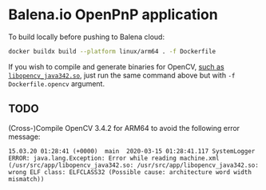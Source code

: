 # Balena.io OpenPnP application

To build locally before pushing to Balena cloud:

```bash
docker buildx build --platform linux/arm64 . -f Dockerfile
```

If you wish to compile and generate binaries for OpenCV, [such as `libopencv_java342.so`](https://github.com/openpnp/openpnp/issues/916#issuecomment-599155808), just run the same command above but with `-f Dockerfile.opencv` argument.

## TODO

(Cross-)Compile OpenCV 3.4.2 for ARM64 to avoid the following error message:

```
15.03.20 01:28:41 (+0000)  main  2020-03-15 01:28:41.117 SystemLogger ERROR: java.lang.Exception: Error while reading machine.xml (/usr/src/app/libopencv_java342.so: /usr/src/app/libopencv_java342.so: wrong ELF class: ELFCLASS32 (Possible cause: architecture word width mismatch))
```
